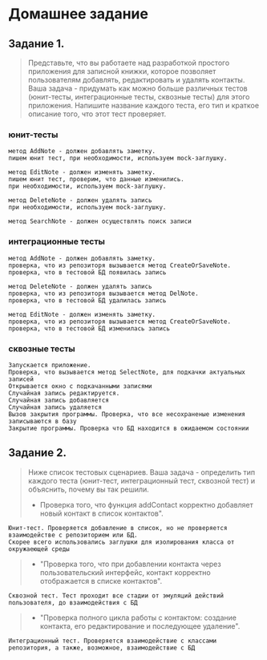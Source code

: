 # Домашнее задание

## Задание 1.

> Представьте, что вы работаете над разработкой простого приложения для записной книжки,
> которое позволяет пользователям добавлять, редактировать и удалять контакты.
> Ваша задача - придумать как можно больше различных тестов (юнит-тесты, интеграционные тесты,
> сквозные тесты) для этого приложения. Напишите название каждого теста, его тип и краткое описание того,
> что этот тест проверяет.

### юнит-тесты

```
метод AddNote - должен добавлять заметку.
пишем юнит тест, при необходимости, используем mock-заглушку.
```

```
метод EditNote - должен изменять заметку.
пишем юнит тест, проверим, что данные изменились.
при необходимости, используем mock-заглушку.
```

```
метод DeleteNote - должен удалять запись
при необходимости, используем mock-заглушку.
```

```
метод SearchNote - должен осуществлять поиск записи
```

### интеграционные тесты

```
метод AddNote - должен добавлять заметку.
проверка, что из репозиторя вызывается метод CreateOrSaveNote.
проверка, что в тестовой БД появилась запись

```

```
метод DeleteNote - должен удалять запись
проверка, что из репозиторя вызывается метод DelNote.
проверка, что в тестовой БД удалилась запись
```

```
метод EditNote - должен изменять заметку.
проверка, что из репозиторя вызывается метод CreateOrSaveNote.
проверка, что в тестовой БД изменилась запись
```

### сквозные тесты

```
Запускается приложение.
Проверка, что вызывается метод SelectNote, для подкачки актуальных записей
Открывается окно с подкачанными записями
Случайная запись редактируется.
Случайная запись добавляется
Случайная запись удаляется
Вызов закрытия программы. Проверка, что все несохраненые изменения записываются в базу
Закрытие программы. Проверка что БД находится в ожидаемом состоянии

```

## Задание 2.

> Ниже список тестовых сценариев. Ваша задача - определить тип каждого теста (юнит-тест,
> интеграционный тест, сквозной тест) и объяснить, почему вы так решили.
>
> - Проверка того, что функция addContact корректно добавляет новый контакт в список контактов".

```
Юнит-тест. Проверяется добавление в список, но не проверяется взаимодействе с репозиторием или БД.
Скорее всего использовались заглушки для изолирования класса от окружаеющей среды
```

> - "Проверка того, что при добавлении контакта через пользовательский интерфейс, контакт корректно отображается в списке контактов".

```
Сквозной тест. Тест проходит все стадии от эмуляций действий пользователя, до взаимодействия с БД
```

> - "Проверка полного цикла работы с контактом: создание контакта, его редактирование и последующее удаление".

```
Интеграционный тест. Проверяется взаимодействие с классами репозитория, а также, возможное, взаимодействие с БД
```
